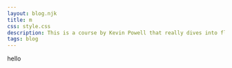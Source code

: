 ```yaml
---
layout: blog.njk
title: m
css: style.css
description: This is a course by Kevin Powell that really dives into flexbox.
tags: blog
---
```


hello